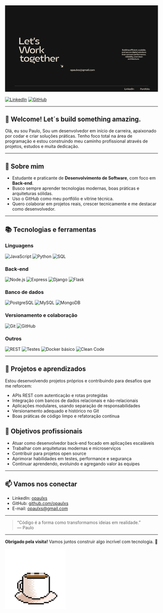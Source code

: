 ![Banner](./Bannerpreto.png)



[![LinkedIn](https://img.shields.io/badge/-LinkedIn-0A66C2?logo=linkedin&logoColor=white)](https://www.linkedin.com/in/opaulxs/)
[![GitHub](https://img.shields.io/badge/GitHub-181717?logo=github&logoColor=white)](https://github.com/opaulxs)

---

## 👋 Welcome! Let´s build something amazing.

Olá, eu sou Paulo, Sou um desenvolvedor em início de carreira, apaixonado por codar e criar soluções práticas. Tenho foco total na área de programação e estou construindo meu caminho profissional através de projetos, estudos e muita dedicação.

---

## 🎯 Sobre mim

- Estudante e praticante de **Desenvolvimento de Software**, com foco em **Back-end**.
- Busco sempre aprender tecnologias modernas, boas práticas e arquiteturas sólidas.
- Uso o GitHub como meu portfólio e vitrine técnica.
- Quero colaborar em projetos reais, crescer tecnicamente e me destacar como desenvolvedor.

---

## 📚 Tecnologias e ferramentas

### Linguagens
![JavaScript](https://img.shields.io/badge/JavaScript-323330?logo=javascript&logoColor=F7DF1E)
![Python](https://img.shields.io/badge/Python-14354C?logo=python&logoColor=white)
![SQL](https://img.shields.io/badge/SQL-003B57?logo=postgresql&logoColor=white)

### Back‑end
![Node.js](https://img.shields.io/badge/Node.js-339933?logo=node.js&logoColor=white)
![Express](https://img.shields.io/badge/Express-000000?logo=express&logoColor=white)
![Django](https://img.shields.io/badge/Django-092E20?logo=django&logoColor=white)
![Flask](https://img.shields.io/badge/Flask-000000?logo=flask&logoColor=white)

### Banco de dados
![PostgreSQL](https://img.shields.io/badge/PostgreSQL-4169E1?logo=postgresql&logoColor=white)
![MySQL](https://img.shields.io/badge/MySQL-4479A1?logo=mysql&logoColor=white)
![MongoDB](https://img.shields.io/badge/MongoDB-47A248?logo=mongodb&logoColor=white)

### Versionamento e colaboração
![Git](https://img.shields.io/badge/Git-F05032?logo=git&logoColor=white)
![GitHub](https://img.shields.io/badge/GitHub-181717?logo=github&logoColor=white)

### Outros
![REST](https://img.shields.io/badge/REST-02569B?logo=swagger&logoColor=white)
![Testes](https://img.shields.io/badge/Testes-6E4C13?logo=pytest&logoColor=white)
![Docker básico](https://img.shields.io/badge/Docker-2496ED?logo=docker&logoColor=white)
![Clean Code](https://img.shields.io/badge/Clean%20Code-000?logo=sonarlint&logoColor=white)

---

## 🚀 Projetos e aprendizados

Estou desenvolvendo projetos próprios e contribuindo para desafios que me reforcem:

- APIs REST com autenticação e rotas protegidas
- Integração com bancos de dados relacionais e não-relacionais
- Aplicações modulares, usando separação de responsabilidades
- Versionamento adequado e histórico no Git
- Boas práticas de código limpo e refatoração contínua

## 🎯 Objetivos profissionais

- Atuar como desenvolvedor back-end focado em aplicações escaláveis
- Trabalhar com arquiteturas modernas e microserviços
- Contribuir para projetos open source
- Aprimorar habilidades em testes, performance e segurança
- Continuar aprendendo, evoluindo e agregando valor às equipes

---

## 📫 Vamos nos conectar

- LinkedIn: [opaulxs](https://www.linkedin.com/in/opaulxs/)
- GitHub: [github.com/opaulxs](https://github.com/opaulxs)
- E-mail: opaulxs@gmail.com

---

> “Código é a forma como transformamos ideias em realidade.”  
> — Paulo

---

**Obrigado pela visita!** Vamos juntos construir algo incrível com tecnologia. 🚀


<img src="cafe_8pixel.gif" width="200px">

</p>

